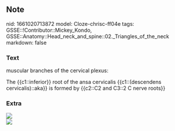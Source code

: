 ## Note
nid: 1661020713872
model: Cloze-chrisc-ff04e
tags: GSSE::!Contributor::Mickey_Kondo, GSSE::Anatomy::Head_neck_and_spine::02._Triangles_of_the_neck
markdown: false

### Text
muscular branches of the cervical plexus:
<div>
  The {{c1::inferior}} root of the ansa cervicalis
  {{c1::(descendens cervicalis)::aka}} is formed by {{c2::C2 and
  C3::2 C nerve roots}}
</div>

### Extra
<img src="21896f317d0bf96ea492f3d509735a.png">
<div><img src=
"paste-5411fe56b048666339f41efc9ff0f8895ab396cb.jpg"></div>
